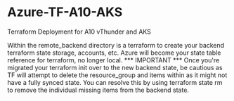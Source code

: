 # Azure-TF-A10-AKS
Terraform Deployment for A10 vThunder and AKS

Within the remote_backend directory is a terraform to create your backend terraform state storage, accounts, etc. Azure will become your state table reference for terraform, no longer local.
*** IMPORTANT ***
Once you're migrated your terraform init over to the new backend state, be cautious as TF will attempt to delete the resource_group and items within as it might not have a fully synced state. You can resolve this by using terraform state rm to remove the individual missing items from the backend state.
